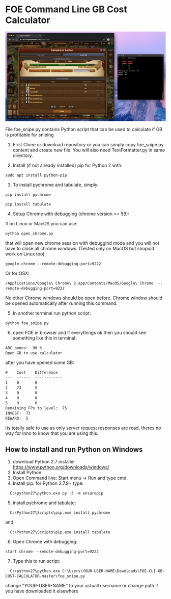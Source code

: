 # FOE Command Line GB Cost Calculator

![Screenshot](screenshot.png)

File foe_snipe.py contains Python script that can be used to calculate if GB is profitable for sniping

1. First Clone or download repository or you can simply copy foe_snipe.py content and create new file. You will also need TextFormatter.py in same directory.

2. Install (if not already installed) pip for Python 2 with:

```
sudo apt install python-pip
```
3. To install pychrome and tabulate, simply:

```
pip install pychrome
```

```
pip install tabulate
```

4. Setup Chrome with debugging (chrome version >= 59):

If on Linux or MacOS you can use:

```
python open_chrome.py
```

that will open new chrome session with debuggind mode and you will not have to close all chrome windows. (Tested only on MacOS but shopuld work on Linux too)

```
google-chrome --remote-debugging-port=9222
```

Or for OSX:

```
/Applications/Google\ Chrome\ 2.app/Contents/MacOS/Google\ Chrome  --remote-debugging-port=9222
```

No other Chrome windows should be open before. Chrome window should be opened automatically after running this command.

5. In another terminal run python script:
```
python foe_snipe.py
```

6. open FOE in browser and if everythings ok then you should see something like this in terminal:

```
ARC bonus:  90 %
Open GB to use calculator
```

after you have opened some GB:

```
#    Cost    Difference
---  ------  ------------
1    0       0
2    73      5
3    0       0
4    0       0
5    0       0
Remaining FPs to level:  75
INVEST:  73
REWARD:  5
```

Its totally safe to use as only server request responses are read, theres no way for Inno to know that you are using this.

## How to install and run Python on Windows

1. download Python 2.7 installer https://www.python.org/downloads/windows/
2. Install Python
3. Open Command line: Start menu -> Run and type cmd.
4. Install pip:
	for Python 2.7.9+ type:
  ```
	C:\python27\python.exe py -3 -m ensurepip
  ```
5. install pychrome and tabulate:
  ```
	C:\Python27\Scripts\pip.exe install pychrome
  ```
  and
  
  ```
	C:\Python27\Scripts\pip.exe install tabulate
  ```
  
6. Open Chrome with debugging:

 ```
start chrome --remote-debugging-port=9222
 ```

7. Type this to run script:
  ```
	C:\python27\python.exe C:\Users\YOUR-USER-NAME\Downloads\FOE-CLI-GB-COST-CALCULATOR-master\foe_snipe.py
  ```
  
  change "YOUR-USER-NAME" to your actuall username or change path if you have downloaded it elsewhere
